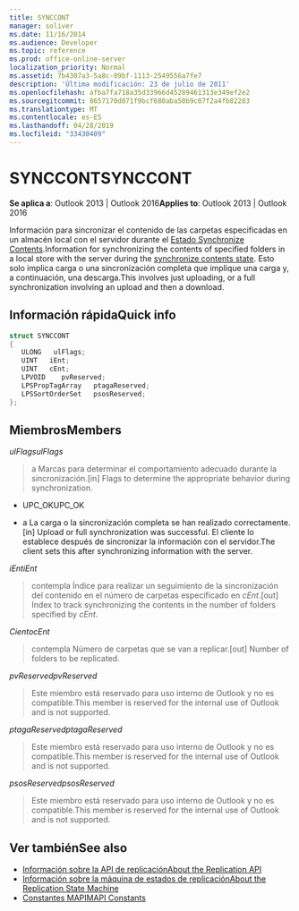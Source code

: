 ```yaml
---
title: SYNCCONT
manager: soliver
ms.date: 11/16/2014
ms.audience: Developer
ms.topic: reference
ms.prod: office-online-server
localization_priority: Normal
ms.assetid: 7b4307a3-5a8c-89bf-1113-2549556a7fe7
description: 'Última modificación: 23 de julio de 2011'
ms.openlocfilehash: afba7fa718a35d33966d45289461313e349ef2e2
ms.sourcegitcommit: 8657170d071f9bcf680aba50b9c07f2a4fb82283
ms.translationtype: MT
ms.contentlocale: es-ES
ms.lasthandoff: 04/28/2019
ms.locfileid: "33430409"
---
```

# <a name="synccont"></a><span data-ttu-id="d9dc2-103">SYNCCONT</span><span class="sxs-lookup"><span data-stu-id="d9dc2-103">SYNCCONT</span></span>

<span data-ttu-id="d9dc2-104">**Se aplica a**: Outlook 2013 | Outlook 2016</span><span class="sxs-lookup"><span data-stu-id="d9dc2-104">**Applies to**: Outlook 2013 | Outlook 2016</span></span> 
  
<span data-ttu-id="d9dc2-105">Información para sincronizar el contenido de las carpetas especificadas en un almacén local con el servidor durante el [Estado Synchronize Contents](synchronize-contents-state.md).</span><span class="sxs-lookup"><span data-stu-id="d9dc2-105">Information for synchronizing the contents of specified folders in a local store with the server during the [synchronize contents state](synchronize-contents-state.md).</span></span> <span data-ttu-id="d9dc2-106">Esto solo implica carga o una sincronización completa que implique una carga y, a continuación, una descarga.</span><span class="sxs-lookup"><span data-stu-id="d9dc2-106">This involves just uploading, or a full synchronization involving an upload and then a download.</span></span>
  
## <a name="quick-info"></a><span data-ttu-id="d9dc2-107">Información rápida</span><span class="sxs-lookup"><span data-stu-id="d9dc2-107">Quick info</span></span>

```cpp
struct SYNCCONT 
{ 
   ULONG   ulFlags; 
   UINT   iEnt; 
   UINT   cEnt; 
   LPVOID    pvReserved; 
   LPSPropTagArray   ptagaReserved; 
   LPSSortOrderSet   psosReserved; 
};
```

## <a name="members"></a><span data-ttu-id="d9dc2-108">Miembros</span><span class="sxs-lookup"><span data-stu-id="d9dc2-108">Members</span></span>

<span data-ttu-id="d9dc2-109">_ulFlags_</span><span class="sxs-lookup"><span data-stu-id="d9dc2-109">_ulFlags_</span></span>
  
> <span data-ttu-id="d9dc2-110">a Marcas para determinar el comportamiento adecuado durante la sincronización.</span><span class="sxs-lookup"><span data-stu-id="d9dc2-110">[in] Flags to determine the appropriate behavior during synchronization.</span></span>
    
  - <span data-ttu-id="d9dc2-111">UPC_OK</span><span class="sxs-lookup"><span data-stu-id="d9dc2-111">UPC_OK</span></span>
    
  - <span data-ttu-id="d9dc2-112">a La carga o la sincronización completa se han realizado correctamente.</span><span class="sxs-lookup"><span data-stu-id="d9dc2-112">[in] Upload or full synchronization was successful.</span></span> <span data-ttu-id="d9dc2-113">El cliente lo establece después de sincronizar la información con el servidor.</span><span class="sxs-lookup"><span data-stu-id="d9dc2-113">The client sets this after synchronizing information with the server.</span></span>
    
<span data-ttu-id="d9dc2-114">_iEnt_</span><span class="sxs-lookup"><span data-stu-id="d9dc2-114">_iEnt_</span></span>
  
> <span data-ttu-id="d9dc2-115">contempla Índice para realizar un seguimiento de la sincronización del contenido en el número de carpetas especificado en _cEnt_.</span><span class="sxs-lookup"><span data-stu-id="d9dc2-115">[out] Index to track synchronizing the contents in the number of folders specified by  _cEnt_.</span></span>
    
<span data-ttu-id="d9dc2-116">_Ciento_</span><span class="sxs-lookup"><span data-stu-id="d9dc2-116">_cEnt_</span></span>
  
> <span data-ttu-id="d9dc2-117">contempla Número de carpetas que se van a replicar.</span><span class="sxs-lookup"><span data-stu-id="d9dc2-117">[out] Number of folders to be replicated.</span></span>
    
<span data-ttu-id="d9dc2-118">_pvReserved_</span><span class="sxs-lookup"><span data-stu-id="d9dc2-118">_pvReserved_</span></span>
  
> <span data-ttu-id="d9dc2-119">Este miembro está reservado para uso interno de Outlook y no es compatible.</span><span class="sxs-lookup"><span data-stu-id="d9dc2-119">This member is reserved for the internal use of Outlook and is not supported.</span></span> 
    
<span data-ttu-id="d9dc2-120">_ptagaReserved_</span><span class="sxs-lookup"><span data-stu-id="d9dc2-120">_ptagaReserved_</span></span>
  
> <span data-ttu-id="d9dc2-121">Este miembro está reservado para uso interno de Outlook y no es compatible.</span><span class="sxs-lookup"><span data-stu-id="d9dc2-121">This member is reserved for the internal use of Outlook and is not supported.</span></span> 
    
<span data-ttu-id="d9dc2-122">_psosReserved_</span><span class="sxs-lookup"><span data-stu-id="d9dc2-122">_psosReserved_</span></span>
  
> <span data-ttu-id="d9dc2-123">Este miembro está reservado para uso interno de Outlook y no es compatible.</span><span class="sxs-lookup"><span data-stu-id="d9dc2-123">This member is reserved for the internal use of Outlook and is not supported.</span></span> 
    
## <a name="see-also"></a><span data-ttu-id="d9dc2-124">Ver también</span><span class="sxs-lookup"><span data-stu-id="d9dc2-124">See also</span></span>

- [<span data-ttu-id="d9dc2-125">Información sobre la API de replicación</span><span class="sxs-lookup"><span data-stu-id="d9dc2-125">About the Replication API</span></span>](about-the-replication-api.md)
- [<span data-ttu-id="d9dc2-126">Información sobre la máquina de estados de replicación</span><span class="sxs-lookup"><span data-stu-id="d9dc2-126">About the Replication State Machine</span></span>](about-the-replication-state-machine.md)
- [<span data-ttu-id="d9dc2-127">Constantes MAPI</span><span class="sxs-lookup"><span data-stu-id="d9dc2-127">MAPI Constants</span></span>](mapi-constants.md)


